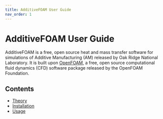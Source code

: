 ```yaml
---
title: AdditiveFOAM User Guide
nav_order: 1
---
```


# AdditiveFOAM User Guide
AdditiveFOAM is a free, open source heat and mass transfer software for simulations of Additive Manufacturing (AM) released by Oak Ridge National Laboratory. It is built upon [OpenFOAM](https://openfoam.org/), a free, open source computational fluid dynamics (CFD) software package released by the OpenFOAM Foundation.

## Contents
- [Theory](theory.md)
- [Installation](installation.md)
- [Usage](usage.md)
